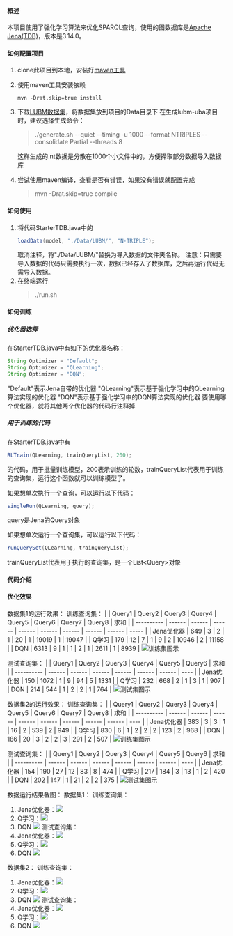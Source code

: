 #### 概述
本项目使用了强化学习算法来优化SPARQL查询，使用的图数据库是[Apache Jena(TDB)](https://github.com/apache/jena)，版本是3.14.0。

#### 如何配置项目
1. clone此项目到本地，安装好[maven工具](https://maven.apache.org/download.cgi#)
2. 使用maven工具安装依赖
   ```
   mvn -Drat.skip=true install
   ```
3. 下载[LUBM数据集](https://github.com/rvesse/lubm-uba)，将数据集放到项目的Data目录下
   在生成lubm-uba项目时，建议选择生成命令：
   > ./generate.sh --quiet --timing -u 1000 --format NTRIPLES  --consolidate Partial --threads 8
   
   这样生成的.nt数据是分散在1000个小文件中的，方便择取部分数据导入数据库
4. 尝试使用maven编译，查看是否有错误，如果没有错误就配置完成
   > mvn -Drat.skip=true compile

#### 如何使用
1. 将代码StarterTDB.java中的
    ```java
    loadData(model, "./Data/LUBM/", "N-TRIPLE");
    ```
    取消注释，将"./Data/LUBM/"替换为导入数据的文件夹名称。
    注意：只需要导入数据的代码只需要执行一次，数据已经存入了数据库，之后再运行代码无需导入数据。
2. 在终端运行
   > ./run.sh

#### 如何训练
##### 优化器选择
在StarterTDB.java中有如下的优化器名称：
```java
String Optimizer = "Default";
String Optimizer = "QLearning";
String Optimizer = "DQN";
```
"Default"表示Jena自带的优化器
"QLearning"表示基于强化学习中的QLearning算法实现的优化器
"DQN"表示基于强化学习中的DQN算法实现的优化器
要使用哪个优化器，就将其他两个优化器的代码行注释掉
##### 用于训练的代码
在StarterTDB.java中有
```java
RLTrain(QLearning, trainQueryList, 200);
```
的代码，用于批量训练模型，200表示训练的轮数，trainQueryList代表用于训练的查询集，运行这个函数就可以训练模型了。

如果想单次执行一个查询，可以运行以下代码：
```java
singleRun(QLearning, query);
```
query是Jena的Query对象

如果想单次运行一个查询集，可以运行以下代码：
```java
runQuerySet(QLearning, trainQueryList);
```
trainQueryList代表用于执行的查询集，是一个List\<Query\>对象

#### 代码介绍


#### 优化效果
数据集1的运行效果：
训练查询集：
|            | Query1 | Query2 | Query3 | Query4 | Query5 | Query6 | Query7 | Query8 | 求和  |
| ---------- | ------ | ------ | ------ | ------ | ------ | ------ | ------ | ------ | ----- |
| Jena优化器 | 649    | 3      | 2      | 1      | 20     | 1      | 19019  | 1      | 19047 |
| Q学习      | 179    | 12     | 7      | 1      | 9      | 2      | 10946  | 2      | 11158 |
| DQN        | 6313   | 9      | 1      | 1      | 2      | 1      | 2611   | 1      | 8939  |
![训练集图示](./figure/dataset1/train.png)

测试查询集：
|            | Query1 | Query2 | Query3 | Query4 | Query5 | Query6 | 求和 |
| ---------- | ------ | ------ | ------ | ------ | ------ | ------ | ---- |
| Jena优化器 | 150    | 1072   | 1      | 9      | 94     | 5      | 1331 |
| Q学习      | 232    | 668    | 2      | 1      | 3      | 1      | 907  |
| DQN        | 214    | 544    | 1      | 2      | 2      | 1      | 764  |
![测试集图示](./figure/dataset1/test.png)

数据集2的运行效果：
训练查询集：
|            | Query1 | Query2 | Query3 | Query4 | Query5 | Query6 | Query7 | Query8 | 求和 |
| ---------- | ------ | ------ | ------ | ------ | ------ | ------ | ------ | ------ | ---- |
| Jena优化器 | 383    | 3      | 3      | 1      | 16     | 2      | 539    | 2      | 949  |
| Q学习      | 830    | 6      | 1      | 2      | 2      | 2      | 123    | 2      | 968  |
| DQN        | 186    | 20     | 3      | 2      | 2      | 3      | 291    | 2      | 507  |
![训练集图示](./figure/dataset2/train.png)

测试查询集：
|            | Query1 | Query2 | Query3 | Query4 | Query5 | Query6 | 求和 |
| ---------- | ------ | ------ | ------ | ------ | ------ | ------ | ---- |
| Jena优化器 | 154    | 190    | 27     | 12     | 83     | 8      | 474  |
| Q学习      | 217    | 184    | 3      | 13     | 1      | 2      | 420  |
| DQN        | 202    | 147    | 1      | 21     | 2      | 2      | 375  |
![测试集图示](./figure/dataset2/test.png)

数据运行结果截图：
数据集1：
训练查询集：
1. Jena优化器：![](./figure/dataset1/Default_train.png)
2. Q学习：![](./figure/dataset1/QLearning_train.png)
3. DQN ![](./figure/dataset1/DQN_train.png)
测试查询集：
1. Jena优化器：![](./figure/dataset1/Default_test.png)
2. Q学习：![](./figure/dataset1/QLearning_test.png)
3. DQN ![](./figure/dataset1/DQN_test.png)

数据集2：
训练查询集：
1. Jena优化器：![](./figure/dataset2/Default_train.png)
2. Q学习：![](./figure/dataset2/QLearning_train.png)
3. DQN ![](./figure/dataset2/DQN_train.png)
测试查询集：
1. Jena优化器：![](./figure/dataset2/Default_test.png)
2. Q学习：![](./figure/dataset2/QLearning_test.png)
3. DQN ![](./figure/dataset2/DQN_test.png)